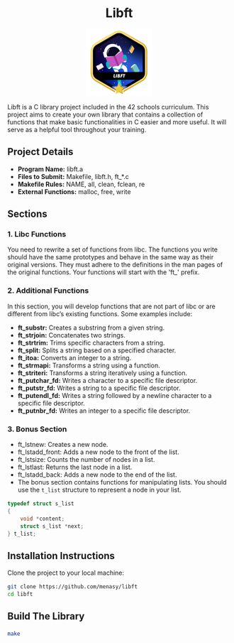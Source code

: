 <h1 align="center">Libft</h1>
<div align="center">
  <a href="https://github.com/menasy/libft" target="_blank">
    <img src="https://github.com/menasy/Project_icons/blob/main/badges/libftm.png" alt="Libft Badge">
  </a>
</div>

Libft is a C library project included in the 42 schools curriculum. This project aims to create your own library that contains a collection of functions that make basic functionalities in C easier and more useful. It will serve as a helpful tool throughout your training.

## Project Details

- **Program Name:** libft.a
- **Files to Submit:** Makefile, libft.h, ft_*.c
- **Makefile Rules:** NAME, all, clean, fclean, re
- **External Functions:** malloc, free, write

## Sections

### 1. Libc Functions

You need to rewrite a set of functions from libc. The functions you write should have the same prototypes and behave in the same way as their original versions. They must adhere to the definitions in the man pages of the original functions. Your functions will start with the 'ft_' prefix.

### 2. Additional Functions

In this section, you will develop functions that are not part of libc or are different from libc’s existing functions. Some examples include:

- **ft_substr:** Creates a substring from a given string.
- **ft_strjoin:** Concatenates two strings.
- **ft_strtrim:** Trims specific characters from a string.
- **ft_split:** Splits a string based on a specified character.
- **ft_itoa:** Converts an integer to a string.
- **ft_strmapi:** Transforms a string using a function.
- **ft_striteri:** Transforms a string iteratively using a function.
- **ft_putchar_fd:** Writes a character to a specific file descriptor.
- **ft_putstr_fd:** Writes a string to a specific file descriptor.
- **ft_putendl_fd:** Writes a string followed by a newline character to a specific file descriptor.
- **ft_putnbr_fd:** Writes an integer to a specific file descriptor.

### 3. Bonus Section

- ft_lstnew: Creates a new node.
- ft_lstadd_front: Adds a new node to the front of the list.
- ft_lstsize: Counts the number of nodes in a list.
- ft_lstlast: Returns the last node in a list.
- ft_lstadd_back: Adds a new node to the end of the list.
- The bonus section contains functions for manipulating lists. You should use the `t_list` structure to represent a node in your list.

```c
typedef struct s_list
{
    void *content;
    struct s_list *next;
} t_list;
```

## Installation Instructions

Clone the project to your local machine:

```bash
git clone https://github.com/menasy/libft
cd libft
```

## Build The Library
```bash
make
```


